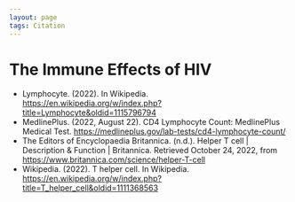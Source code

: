 ```yaml
---
layout: page
tags: Citation 
---
```


# The Immune Effects of HIV

- Lymphocyte. (2022). In Wikipedia. https://en.wikipedia.org/w/index.php?title=Lymphocyte&oldid=1115796794
- MedlinePlus. (2022, August 22). CD4 Lymphocyte Count: MedlinePlus Medical Test. https://medlineplus.gov/lab-tests/cd4-lymphocyte-count/
- The Editors of Encyclopaedia Britannica. (n.d.). Helper T cell | Description & Function | Britannica. Retrieved October 24, 2022, from https://www.britannica.com/science/helper-T-cell
- Wikipedia. (2022). T helper cell. In Wikipedia. https://en.wikipedia.org/w/index.php?title=T_helper_cell&oldid=1111368563
